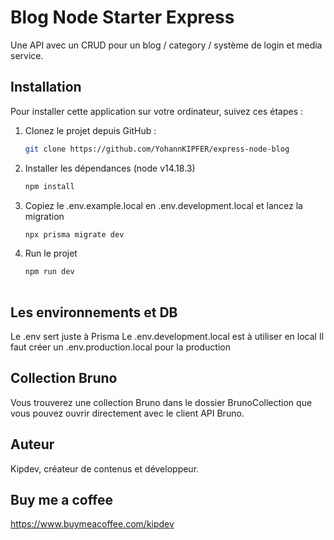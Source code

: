 # Blog Node Starter Express

Une API avec un CRUD pour un blog / category / système de login et media service.

## Installation

Pour installer cette application sur votre ordinateur, suivez ces étapes :

1. Clonez le projet depuis GitHub :

   ```bash
   git clone https://github.com/YohannKIPFER/express-node-blog

2. Installer les dépendances (node v14.18.3)

   ```bash
   npm install

3. Copiez le .env.example.local en .env.development.local et lancez la migration

   ```bash
   npx prisma migrate dev

4. Run le projet

   ```bash
   npm run dev
 
## Les environnements et DB

Le .env sert juste à Prisma
Le .env.development.local est à utiliser en local
Il faut créer un .env.production.local pour la production
   
## Collection Bruno

Vous trouverez une collection Bruno dans le dossier BrunoCollection que vous pouvez ouvrir directement avec le client API Bruno.

## Auteur

Kipdev, créateur de contenus et développeur.

## Buy me a coffee 
https://www.buymeacoffee.com/kipdev